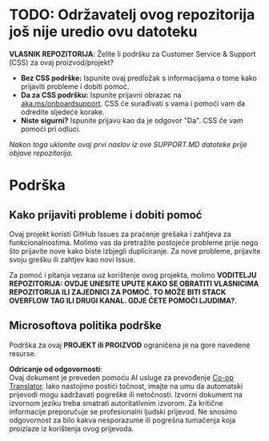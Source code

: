 <!--
CO_OP_TRANSLATOR_METADATA:
{
  "original_hash": "62fe65c1d8e3796c01aa1e3c89666cba",
  "translation_date": "2025-06-12T11:21:25+00:00",
  "source_file": "SUPPORT.md",
  "language_code": "hr"
}
-->
# TODO: Održavatelj ovog repozitorija još nije uredio ovu datoteku

**VLASNIK REPOZITORIJA**: Želite li podršku za Customer Service & Support (CSS) za ovaj proizvod/projekt?

- **Bez CSS podrške:** Ispunite ovaj predložak s informacijama o tome kako prijaviti probleme i dobiti pomoć.
- **Da za CSS podršku:** Ispunite prijavni obrazac na [aka.ms/onboardsupport](https://aka.ms/onboardsupport). CSS će surađivati s vama i pomoći vam da odredite sljedeće korake.
- **Niste sigurni?** Ispunite prijavu kao da je odgovor "Da". CSS će vam pomoći pri odluci.

*Nakon toga uklonite ovaj prvi naslov iz ove SUPPORT.MD datoteke prije objave repozitorija.*

# Podrška

## Kako prijaviti probleme i dobiti pomoć

Ovaj projekt koristi GitHub Issues za praćenje grešaka i zahtjeva za funkcionalnostima. Molimo vas da pretražite postojeće 
probleme prije nego što prijavite nove kako biste izbjegli dupliciranje. Za nove probleme, prijavite svoju grešku ili 
zahtjev kao novi Issue.

Za pomoć i pitanja vezana uz korištenje ovog projekta, molimo **VODITELJU REPOZITORIJA: OVDJE UNESITE UPUTE 
KAKO SE OBRATITI VLASNICIMA REPOZITORIJA ILI ZAJEDNICI ZA POMOĆ. TO MOŽE BITI STACK OVERFLOW TAG ILI DRUGI 
KANAL. GDJE ĆETE POMOĆI LJUDIMA?**.

## Microsoftova politika podrške

Podrška za ovaj **PROJEKT ili PROIZVOD** ograničena je na gore navedene resurse.

**Odricanje od odgovornosti**:  
Ovaj dokument je preveden pomoću AI usluge za prevođenje [Co-op Translator](https://github.com/Azure/co-op-translator). Iako nastojimo postići točnost, imajte na umu da automatski prijevodi mogu sadržavati pogreške ili netočnosti. Izvorni dokument na izvornom jeziku treba smatrati autoritativnim izvorom. Za kritične informacije preporučuje se profesionalni ljudski prijevod. Ne snosimo odgovornost za bilo kakva nesporazume ili pogrešna tumačenja koja proizlaze iz korištenja ovog prijevoda.